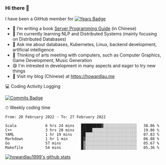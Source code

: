 ### Hi there 👋
I have been a GitHub member for [![Years Badge](https://badges.pufler.dev/years/howardlau1999)](https://badges.pufler.dev)

- 🔭 I’m writing a book [Server Programming Guide](https://github.com/howardlau1999/server-programming-guide) (in Chinese) 
- 🌱 I’m currently learning NLP and Distributed Systems (mainly focusing on Distributed Databases)
- 💬 Ask me about databases, Kubernetes, Linux, backend development, artificial intelligence
- 🤔 Thinking of arts meeting with computers, such as Computer Graphics, Game Development, Music Generation
- 😄 I'm intrested in development in many aspects and eager to try new things
- 📕 Visit my blog (Chinese) at https://howardlau.me

<!--
**howardlau1999/howardlau1999** is a ✨ _special_ ✨ repository because its `README.md` (this file) appears on your GitHub profile.

Here are some ideas to get you started:
- 👯 I’m looking to collaborate on ...
- 🤔 I’m looking for help with ...
- 📫 How to reach me: ...
- 😄 Pronouns: ...
- ⚡ Fun fact: ...
-->

💻 Coding Activity Logging

[![Commits Badge](https://badges.pufler.dev/commits/weekly/howardlau1999)](https://badges.pufler.dev)

⏱ Weekly coding time
<!-- Generated By https://github.com/athul/waka-readme -->
<!--START_SECTION:waka-->

```text
From: 20 February 2022 - To: 27 February 2022

Scala             6 hrs 24 mins   █████████▓░░░░░░░░░░░░░░░   38.06 %
C++               3 hrs 20 mins   █████░░░░░░░░░░░░░░░░░░░░   19.86 %
YAML              1 hr 19 mins    ██░░░░░░░░░░░░░░░░░░░░░░░   07.83 %
Markdown          1 hr 1 min      █▓░░░░░░░░░░░░░░░░░░░░░░░   06.08 %
Go                57 mins         █▒░░░░░░░░░░░░░░░░░░░░░░░   05.67 %
Makefile          54 mins         █▒░░░░░░░░░░░░░░░░░░░░░░░   05.36 %
```

<!--END_SECTION:waka-->

[![howardlau1999's github stats](https://github-readme-stats.vercel.app/api?username=howardlau1999)](https://github.com/anuraghazra/github-readme-stats)

<!--[![Top Langs](https://github-readme-stats.vercel.app/api/top-langs/?username=howardlau1999&layout=compact)](https://github.com/anuraghazra/github-readme-stats)-->

<!--1-->
